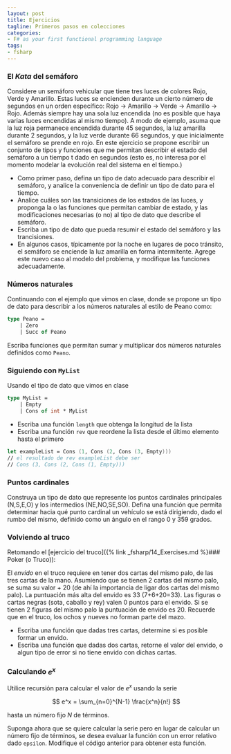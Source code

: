 ```yaml
---
layout: post
title: Ejercicios
tagline: Primeros pasos en colecciones
categories: 
- F# as your first functional programming language
tags:
- fsharp
---
```




### El _Kata_ del semáforo

Considere un semáforo vehicular que tiene tres luces de colores Rojo, Verde y Amarillo. Estas luces se encienden durante un cierto número de segundos
en un orden específico: Rojo -> Amarillo -> Verde -> Amarillo -> Rojo. Además siempre hay una sola luz encendida (no es posible que haya varias luces
encendidas al mismo tiempo).
A modo de ejemplo, asuma que la luz roja permanece encendida durante 45 segundos, la luz amarilla durante 2 segundos, y la luz verde durante 66 segundos,
y que inicialmente el semáforo se prende en rojo. 
En este ejercicio se propone escribir un conjunto de tipos y funciones que me permitan describir el estado del semáforo a un tiempo t dado en segundos
(esto es, no interesa por el momento modelar la evolución real del sistema en el tiempo.)

- Como primer paso, defina un tipo de dato adecuado para describir el semáforo, y analice la conveniencia de definir un tipo de dato para el tiempo.
- Analice cuáles son las transiciones de los estados de las luces, y proponga la o las funciones que permitan cambiar de estado, y las modificaciones 
  necesarias (o no) al tipo de dato que describe el semáforo.
- Escriba un tipo de dato que pueda resumir el estado del semáforo y las trancisiones. 
- En algunos casos, típicamente por la noche en lugares de poco tránsito, el semáforo se enciende la luz amarilla en forma intermitente. Agrege este nuevo 
  caso al modelo del problema, y modifique las funciones adecuadamente.

### Números naturales

Continuando con el ejemplo que vimos en clase, donde se propone un tipo de dato para describir a los números naturales al estilo de Peano como: 

```fsharp
type Peano = 
    | Zero 
    | Succ of Peano
```

Escriba funciones que permitan sumar y multiplicar dos números naturales definidos como `Peano`. 

### Siguiendo con `MyList`

Usando el tipo de dato que vimos en clase
```fsharp 
type MyList =
    | Empty
    | Cons of int * MyList 
```

- Escriba una función `length` que obtenga la longitud de la lista
- Escriba una función `rev` que reordene la lista desde el último elemento hasta el primero
```fsharp
let exampleList = Cons (1, Cons (2, Cons (3, Empty)))
// el resultado de rev exampleList debe ser
// Cons (3, Cons (2, Cons (1, Empty)))
```  

### Puntos cardinales

Construya un tipo de dato que represente los puntos cardinales principales (N,S,E,O) y los intermedios (NE,NO,SE,SO).
Defina una función que permita determinar hacia qué punto cardinal un vehículo se está dirigiendo, dado el rumbo del mismo,
definido como un ángulo en el rango  0 y 359 grados.

### Volviendo al truco 

Retomando el [ejercicio del truco]({% link _fsharp/14_Exercises.md %}### Poker (o Truco)):

El _envido_  en el truco requiere en tener dos cartas del mismo palo, de las tres cartas de la mano. 
Asumiendo que se tienen 2 cartas del mismo palo, se suma su valor + 20 (de ahí la importancia de ligar dos cartas del mismo palo). La puntuación más alta del envido es 33 (7+6+20=33).
Las figuras o cartas negras (sota, caballo y rey) valen 0 puntos para el envido. Si se tienen 2 figuras del mismo palo la puntuación de envido es 20.
Recuerde que en el truco, los ochos y nueves no forman parte del mazo.

- Escriba una función que dadas tres cartas, determine si es posible formar un envido.
- Escriba una función que dadas dos cartas, retorne el valor del envido, o algun tipo de error si no tiene envido con dichas cartas.

### Calculando $e^x$ 

Utilice recursión para calcular el valor de $e^x$  usando la serie

$$
e^x = \sum_{n=0}^{N-1} \frac{x^n}{n!}
$$

hasta un número fijo $N$ de términos. 

Suponga ahora que se quiere calcular la serie pero en lugar de calcular un número fijo de términos, se desea evaluar la función con un error relativo dado `epsilon`. Modifique
el código anterior para obtener esta función. 




